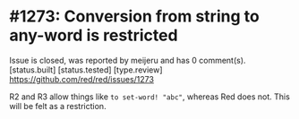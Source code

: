 
#1273: Conversion from string to any-word is restricted
================================================================================
Issue is closed, was reported by meijeru and has 0 comment(s).
[status.built] [status.tested] [type.review]
<https://github.com/red/red/issues/1273>

R2 and R3 allow things like `to set-word! "abc"`, whereas Red does not. This will be felt as a restriction.



